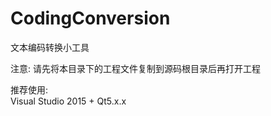 ﻿# CodingConversion
文本编码转换小工具  
  
注意: 请先将本目录下的工程文件复制到源码根目录后再打开工程  
  
推荐使用:  
    Visual Studio 2015 + Qt5.x.x  
